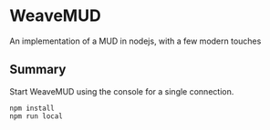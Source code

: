 # WeaveMUD

An implementation of a MUD in nodejs, with a few modern touches

## Summary

Start WeaveMUD using the console for a single connection.

```
npm install
npm run local
```

